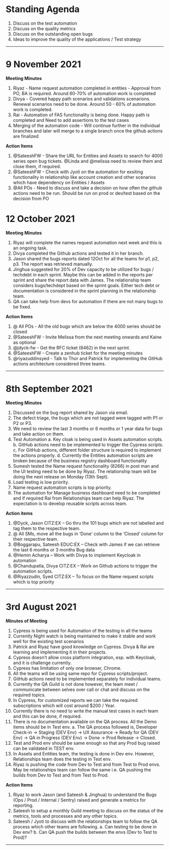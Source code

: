 # Standing Agenda
1. Discuss on the test automation
2. Discuss on the quality metrics
3. Discuss on the outstanding open bugs
4. Ideas to improve the quality of the applications / Test strategy

---

# 9 November 2021
**Meeting Minutes**
1. Riyaz - Name request automation completed in entities - Approval from PO, BA is required.  Around 60-70% of automation work is completed
2. Divya - Covered happy path scenarios and validations scenarions.  Renewal scenarios need to be done.  Around 50 - 60% of automation work is completed.
3. Rai - Automation of FAS functionality is being done.  Happy path is completed and Need to add assertions to the test cases
4. Merging of the automation code - Will continue further in the individual branches and later will merge to a single branch once the github actions are finalized

**Action Items**
1. @SateeshFW - Share the URL for Entities and Assets to search for 4000 series open bug tickets.  @Linda and @melissa need to review them and close them, if required.
2. @SateeshFW - Check with Jyoti on the automation for exsiting functionality in relationship like account creation and other scenarios which have dependency on Entities / Assets
3. @All POs - Need to discuss and take a decision on how often the github actions need to be run. Should be run on prod or dev/test based on the decision from PO

# 12 October 2021
**Meeting Minutes**
1. Riyaz will complete the names request automation next week and this is an ongoing task.
2. Divya completed the Github actions and tested it in her branch.
3. Jason shared the bugs reports dated 12Oct for all the teams for p1, p2, p3. The report was retrieved manually.
4. Jinghua suggested for 20% of Dev capacity to be utilized for bugs / techdebt in each sprint. Maybe this can be added in the reports per sprint and share the report data with James. The relationship team considers bugs/techdept based on the sprint goals. Either tech debt or documentation is considered in the sprint planning in the relationship team.
5. QA can take help from devs for automation if there are not many bugs to be fixed.

**Action Items**
1. @ All POs - All the old bugs which are below the 4000 series should be closed
2. @SateeshFW - Invite Melissa from the next meeting onwards and Kaine as optional
3. @jdyck-fw - Get the RFC ticket (8462) in the next sprint.
4. @SateeshFW - Create a zenhub ticket for the meeting minutes
5. @riyazuddinsyed - Talk to Thor and Patrick for implementing the GitHub actions architecture considered three teams.
---

# 8th September 2021
**Meeting Minutes**
1. Discussed on the bug report shared by Jason via email.
2. The defect triage, the bugs which are not tagged were tagged with P1 or P2 or P3.
3. We need to review the last 3 months or 6 months or 1 year data for bugs and take action on them.
4. Test Automation
a. Key cloak is being used in Assets automation scripts.
b. GitHub actions need to be implemented to trigger the Cypress scripts.
c. For GitHub actions, different folder structure is required to implement the actions properly.
d. Currently the Entities automation scripts are broken because of the business registry dashboard functionality
5. Sumesh tested the Name request functionality (8266) in post man and the UI testing need to be done by Riyaz. The relationship team will be doing the next release on Monday (13th Sept).
6. Load testing is low priority.
7. Name request automation scripts is top priority.
8. The automation for Manage business dashboard need to be completed and if required Rai from Relationships team can help Riyaz. The expectation is to develop reusable scripts across team.

**Action items**
1. @Dyck, Jason CITZ:EX – Go thru the 101 bugs which are not labelled and tag them to the respective team.
2. @ All SMs, move all the bugs in ‘Done’ column to the ‘Closed’ column for their respective team.
3. @Boggarapu, Sateesh EDUC:EX – Check with James if we can retrieve the last 6 months or 3 months Bug data
4. @Hemin Acharya – Work with Divya to implement Keycloak in automation
5. @Chandupatla, Divya CITZ:EX – Work on Github actions to trigger the automation scripts.
6. @Riyazzudin, Syed CITZ:EX – To focus on the Name request scripts which is top priority
---

# 3rd August 2021

**Minutes of Meeting**

1. Cypress is being used for Automation of the testing in all the teams
2. Currently Night watch is being maintained to make it stable and work well for the existing test scenarios
3. Patrick and Riyaz have good knowledge on Cypress. Divya & Rai are learning and implementing it in their projects.
4. Cypress doesn’t allow cross platform integration, esp. with Keycloak, and it is challenge currently.
5. Cypress has limitation of only one browser, Chrome.
6. All the teams will be using same repo for Cypress scripts/project.
7. GitHub actions need to be implemented separately for individual teams.
8. Currently the QA Guild is not done however, the team meet / communicate between selves over call or chat and discuss on the required topics.
9. In Cypress, for customized reports we can take the required subscriptions which will cost around $200 / Year.
10. Currently there is no need to write the manual test cases in each team and this can be done, if required.
11. There is no documentation available on the QA process. All the Demo items should be in Test env.
a. The QA process followed is, Developer Check-in -> Staging (DEV Env) -> UX Assurance -> Ready for QA (DEV Env) -> QA in Progress (DEV Env) -> Done -> Prod Release -> Closed.
12. Test and Prod env should be same enough so that any Prod bug raised can be validated in TEST env.
13. In Assets and Entities team, the testing is done in Dev env. However, Relationships team does the testing in Test env.
14. Riyaz is pushing the code from Dev to Test and from Test to Prod envs. May be relationships team can follow the same i.e. QA pushing the builds from Dev to Test and from Test to Prod.

**Action Items**

1. Riyaz to work Jason (and Sateesh & Jinghua) to understand the Bugs (Ops / Prod / Internal / Sentry) raised and generate a metrics for reporting.
2. Sateesh to setup a monthly Guild meeting to discuss on the status of the metrics, tools and processes and any other topics.
3. Sateesh / Jyoti to discuss with the relationships team to follow the QA process which other teams are following.
a. Can testing to be done in Dev env?
b. Can QA push the builds between the envs (Dev to Test to Prod)?

---
